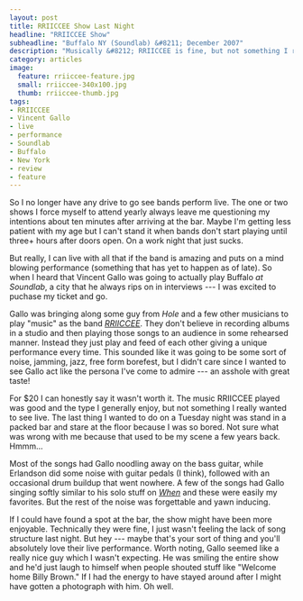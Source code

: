 ```yaml
---
layout: post
title: RRIICCEE Show Last Night
headline: "RRIICCEE Show"
subheadline: "Buffalo NY (Soundlab) &#8211; December 2007"
description: "Musically &#8212; RRIICCEE is fine, but not something I really want to see live again."
category: articles
image: 
  feature: rriiccee-feature.jpg
  small: rriiccee-340x100.jpg
  thumb: rriiccee-thumb.jpg
tags: 
- RRIICCEE
- Vincent Gallo
- live
- performance
- Soundlab
- Buffalo
- New York
- review
- feature
---
```


So I no longer have any drive to go see bands perform live. The one or two shows I force myself to attend yearly always leave me questioning my intentions about ten minutes after arriving at the bar. Maybe I'm getting less patient with my age but I can't stand it when bands don't start playing until three+ hours after doors open. On a work night that just sucks.

But really, I can live with all that if the band is amazing and puts on a mind blowing performance (something that has yet to happen as of late). So when I heard that Vincent Gallo was going to actually play Buffalo *at Soundlab*, a city that he always rips on in interviews --- I was excited to puchase my ticket and go.

Gallo was bringing along some guy from *Hole* and a few other musicians to play "music" as the band [*RRIICCEE*](http://www.rriiccee.com/). They don't believe in recording albums in a studio and then playing those songs to an audience in some rehearsed manner. Instead they just play and feed of each other giving a unique performance every time. This sounded like it was going to be some sort of noise, jamming, jazz, free form borefest, but I didn't care since I wanted to see Gallo act like the persona I've come to admire --- an asshole with great taste!

For $20 I can honestly say it wasn't worth it. The music RRIICCEE played was good and the type I generally enjoy, but not something I really wanted to see live. The last thing I wanted to do on a Tuesday night was stand in a packed bar and stare at the floor because I was so bored. Not sure what was wrong with me because that used to be my scene a few years back. Hmmm...

Most of the songs had Gallo noodling away on the bass guitar, while Erlandson did some noise with guitar pedals (I think), followed with an occasional drum buildup that went nowhere. A few of the songs had Gallo singing softly similar to his solo stuff on [*When*](http://vincentgallo.com/music/discography/when.html) and these were easily my favorites. But the rest of the noise was forgettable and yawn inducing.

If I could have found a spot at the bar, the show might have been more enjoyable. Technically they were fine, I just wasn't feeling the lack of song structure last night. But hey --- maybe that's your sort of thing and you'll absolutely love their live performance. Worth noting, Gallo seemed like a really nice guy which I wasn't expecting. He was smiling the entire show and he'd just laugh to himself when people shouted stuff like "Welcome home Billy Brown." If I had the energy to have stayed around after I might have gotten a photograph with him. Oh well.
